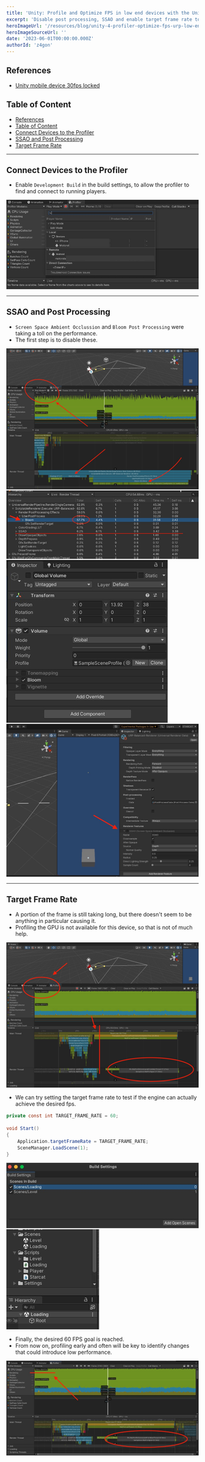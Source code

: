 ```yaml
---
title: 'Unity: Profile and Optimize FPS in low end devices with the Universal Render Pipeline'
excerpt: 'Disable post processing, SSAO and enable target frame rate to optimize FPS count in the Universal Rende Pipeline, for low end moible devices.'
heroImageUrl: '/resources/blog/unity-4-profiler-optimize-fps-urp-low-end-mobile/2.jpg'
heroImageSourceUrl: ''
date: '2023-06-01T00:00:00.000Z'
authorId: 'z4gon'
---
```


## References

- [Unity mobile device 30fps locked](https://stackoverflow.com/questions/47031279/unity-mobile-device-30fps-locked)

## Table of Content

- [References](#references)
- [Table of Content](#table-of-content)
- [Connect Devices to the Profiler](#connect-devices-to-the-profiler)
- [SSAO and Post Processing](#ssao-and-post-processing)
- [Target Frame Rate](#target-frame-rate)

---

## Connect Devices to the Profiler

- Enable `Development Build` in the build settings, to allow the profiler to find and connect to running players.

![Picture](/resources/blog/unity-4-profiler-optimize-fps-urp-low-end-mobile/1.jpg)

---

## SSAO and Post Processing

- `Screen Space Ambient Occlussion` and `Bloom Post Processing` were taking a toll on the performance.
- The first step is to disable these.

![Picture](/resources/blog/unity-4-profiler-optimize-fps-urp-low-end-mobile/2.jpg)
![Picture](/resources/blog/unity-4-profiler-optimize-fps-urp-low-end-mobile/3.jpg)
![Picture](/resources/blog/unity-4-profiler-optimize-fps-urp-low-end-mobile/4.jpg)
![Picture](/resources/blog/unity-4-profiler-optimize-fps-urp-low-end-mobile/5.jpg)

---

## Target Frame Rate

- A portion of the frame is still taking long, but there doesn't seem to be anything in particular causing it.
- Profiling the GPU is not available for this device, so that is not of much help.

![Picture](/resources/blog/unity-4-profiler-optimize-fps-urp-low-end-mobile/6.jpg)

- We can try setting the target frame rate to test if the engine can actually achieve the desired fps.

```cs
private const int TARGET_FRAME_RATE = 60;

void Start()
{
    Application.targetFrameRate = TARGET_FRAME_RATE;
    SceneManager.LoadScene(1);
}
```

![Picture](/resources/blog/unity-4-profiler-optimize-fps-urp-low-end-mobile/7.jpg)
![Picture](/resources/blog/unity-4-profiler-optimize-fps-urp-low-end-mobile/8.jpg)

- Finally, the desired 60 FPS goal is reached.
- From now on, profiling early and often will be key to identify changes that could introduce low performance.

![Picture](/resources/blog/unity-4-profiler-optimize-fps-urp-low-end-mobile/9.jpg)
